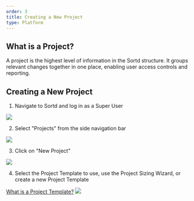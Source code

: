 ```yaml
---
order: 3
title: Creating a New Project
type: Platform
---
```


## What is a Project?

A project is the highest level of information in the Sortd structure. It groups relevant changes together in one place, enabling user access controls and reporting.

## Creating a New Project

1. Navigate to Sortd and log in as a Super User
<img src='https://firebasestorage.googleapis.com/v0/b/sortd-portal.appspot.com/o/assets%2Flogin.PNG?alt=media&token=57dc6626-9e63-4756-a7ac-7415c60a8bab'>

2.  Select "Projects" from the side navigation bar
<img src='https://firebasestorage.googleapis.com/v0/b/sortd-portal.appspot.com/o/assets%2Fproject-side.PNG?alt=media&token=09a0e3c5-4a0f-4172-b9ef-311ed03c5c4e'>

3. Click on "New Project"
<img src='https://firebasestorage.googleapis.com/v0/b/sortd-portal.appspot.com/o/assets%2Fnewproject.PNG?alt=media&token=f189fa7d-0845-4cb1-aaa4-f8f28bd1ca96'>

4. Select the Project Template to use, use the Project Sizing Wizard, or create a new Project Template

[What is a Project Template?](/docs/platform-project-template)
<img src='https://firebasestorage.googleapis.com/v0/b/sortd-portal.appspot.com/o/assets%2Fnew-project-select.PNG?alt=media&token=125ecec1-1fc5-4338-ba1f-4a5dfa792284'>
